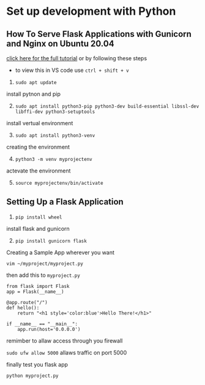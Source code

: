 # Set up development with Python
## How To Serve Flask Applications with Gunicorn and Nginx on Ubuntu 20.04
[click here for the full tutorial](https://www.digitalocean.com/community/tutorials/how-to-serve-flask-applications-with-gunicorn-and-nginx-on-ubuntu-20-04#step-3-setting-up-a-flask-application)
or by following these steps

* to view this in VS code use `ctrl + shift + v`

1. `sudo apt update`

install pytnon and pip

2. `sudo apt install python3-pip python3-dev build-essential libssl-dev libffi-dev python3-setuptools`

install vertual environment

3. `sudo apt install python3-venv`

creating the environment

4. `python3 -m venv myprojectenv`

actevate the environment

5. `source myprojectenv/bin/activate`

## Setting Up a Flask Application

1. `pip install wheel`

install flask and gunicorn

2. `pip install gunicorn flask`

Creating a Sample App wherever you want

`vim ~/myproject/myproject.py`

then add this to `myproject.py`

```
from flask import Flask
app = Flask(__name__)

@app.route("/")
def hello():
    return "<h1 style='color:blue'>Hello There!</h1>"

if __name__ == "__main__":
    app.run(host='0.0.0.0')
```

remimber to allaw access through you firewall

`sudo ufw allow 5000` allaws traffic on port 5000

finally test you flask app

`python myproject.py`
